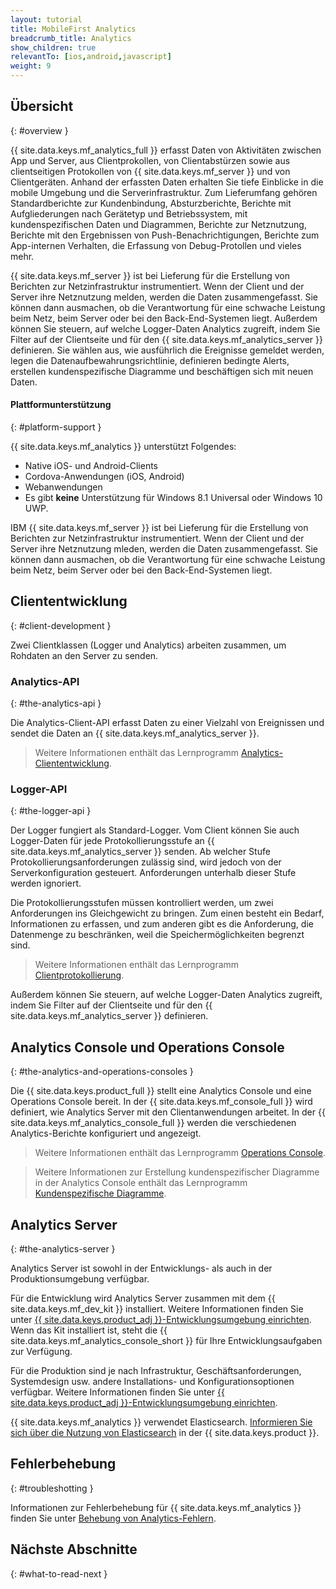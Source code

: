 ```yaml
---
layout: tutorial
title: MobileFirst Analytics
breadcrumb_title: Analytics
show_children: true
relevantTo: [ios,android,javascript]
weight: 9
---
```

<!-- NLS_CHARSET=UTF-8 -->
## Übersicht
{: #overview }

{{ site.data.keys.mf_analytics_full }} erfasst Daten von Aktivitäten zwischen App und Server, aus Clientprokollen, von Clientabstürzen sowie aus
clientseitigen Protokollen von {{ site.data.keys.mf_server }} und von Clientgeräten. Anhand der erfassten Daten erhalten Sie
tiefe Einblicke in die mobile Umgebung und die Serverinfrastruktur. Zum Lieferumfang gehören Standardberichte zur Kundenbindung, Absturzberichte, Berichte mit Aufgliederungen nach Gerätetyp und Betriebssystem, mit kundenspezifischen Daten
und Diagrammen, Berichte zur Netznutzung, Berichte mit den Ergebnissen von Push-Benachrichtigungen, Berichte zum App-internen Verhalten, die Erfassung von Debug-Protollen und vieles mehr. 

{{ site.data.keys.mf_server }} ist bei Lieferung für die Erstellung von Berichten zur Netzinfrastruktur
instrumentiert. Wenn der Client und der Server ihre Netznutzung melden, werden die Daten zusammengefasst. Sie können dann ausmachen, ob die Verantwortung für eine schwache Leistung beim Netz, beim Server oder bei den
Back-End-Systemen liegt. Außerdem können Sie steuern,
auf welche Logger-Daten Analytics zugreift, indem Sie Filter auf der Clientseite und für den
{{ site.data.keys.mf_analytics_server }} definieren. Sie wählen aus, wie ausführlich die Ereignisse gemeldet werden,
legen die Datenaufbewahrungsrichtlinie, definieren bedingte Alerts, erstellen kundenspezifische Diagramme und beschäftigen sich mit neuen Daten. 

#### Plattformunterstützung
{: #platform-support }

{{ site.data.keys.mf_analytics }} unterstützt Folgendes: 

* Native iOS- und Android-Clients
* Cordova-Anwendungen (iOS, Android)
* Webanwendungen
* Es gibt **keine** Unterstützung für Windows 8.1 Universal oder Windows 10 UWP. 

IBM {{ site.data.keys.mf_server }} ist bei Lieferung für die Erstellung von Berichten zur Netzinfrastruktur
instrumentiert. Wenn der Client und der Server ihre Netznutzung mleden, werden die Daten zusammengefasst. Sie können dann ausmachen, ob die Verantwortung für eine schwache Leistung beim Netz, beim Server oder bei den
Back-End-Systemen liegt. 

## Cliententwicklung
{: #client-development }

Zwei Clientklassen (Logger und Analytics) arbeiten zusammen, um Rohdaten an den Server zu senden. 

### Analytics-API
{: #the-analytics-api }

Die Analytics-Client-API erfasst Daten zu einer Vielzahl von Ereignissen
und sendet die Daten an {{ site.data.keys.mf_analytics_server }}.
> Weitere Informationen enthält das Lernprogramm [Analytics-Cliententwicklung](analytics-api).



### Logger-API
{: #the-logger-api }

Der Logger fungiert als Standard-Logger. Vom Client können Sie auch Logger-Daten für jede
Protokollierungsstufe an {{ site.data.keys.mf_analytics_server }}
senden. Ab welcher Stufe Protokollierungsanforderungen zulässig sind, wird jedoch von der Serverkonfiguration gesteuert. Anforderungen unterhalb dieser Stufe werden ignoriert. 

Die Protokollierungsstufen müssen kontrolliert werden, um zwei Anforderungen ins Gleichgewicht zu bringen. Zum einen besteht ein Bedarf, Informationen zu erfassen, und zum anderen
gibt es die Anforderung, die Datenmenge zu beschränken, weil die Speichermöglichkeiten begrenzt sind. 

> Weitere Informationen enthält das Lernprogramm [Clientprotokollierung](../application-development/client-side-log-collection/).



Außerdem können Sie steuern,
auf welche Logger-Daten Analytics zugreift, indem Sie Filter auf der Clientseite und für den
{{ site.data.keys.mf_analytics_server }} definieren.

## Analytics Console und Operations Console
{: #the-analytics-and-operations-consoles }

Die {{ site.data.keys.product_full }} stellt eine Analytics Console und eine Operations Console bereit. In der
{{ site.data.keys.mf_console_full }} wird definiert, wie Analytics Server mit den Clientanwendungen arbeitet. In der
{{ site.data.keys.mf_analytics_console_full }} werden die verschiedenen Analytics-Berichte konfiguriert und angezeigt. 

> Weitere Informationen enthält das Lernprogramm [Operations Console](console).



> Weitere Informationen zur Erstellung kundenspezifischer Diagramme in der Analytics Console enthält das Lernprogramm
[Kundenspezifische Diagramme](console/custom-charts). 

## Analytics Server
{: #the-analytics-server }

Analytics Server ist sowohl in der Entwicklungs- als auch in der Produktionsumgebung verfügbar.

Für die Entwicklung wird Analytics Server zusammen mit dem {{ site.data.keys.mf_dev_kit }} installiert. Weitere Informationen
finden Sie unter
[{{ site.data.keys.product_adj }}-Entwicklungsumgebung einrichten](../installation-configuration/development/mobilefirst/). Wenn das Kit installiert ist,
steht die {{ site.data.keys.mf_analytics_console_short }} für Ihre Entwicklungsaufgaben zur Verfügung. 

Für die Produktion sind je nach
Infrastruktur, Geschäftsanforderungen,
Systemdesign usw. andere Installations- und Konfigurationsoptionen verfügbar. Weitere Informationen
finden Sie unter [{{ site.data.keys.product_adj }}-Entwicklungsumgebung einrichten](../installation-configuration/production/analytics/).

{{ site.data.keys.mf_analytics }} verwendet Elasticsearch. [Informieren Sie sich über die
Nutzung von Elasticsearch](elasticsearch) in der {{ site.data.keys.product }}.

## Fehlerbehebung
{: #troubleshotting }

Informationen zur Fehlerbehebung für {{ site.data.keys.mf_analytics }} finden Sie unter [Behebung von Analytics-Fehlern](../troubleshooting/analytics/).

## Nächste Abschnitte
{: #what-to-read-next }
